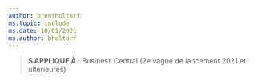 ```yaml
---
author: brentholtorf
ms.topic: include
ms.date: 10/01/2021
ms.author: bholtorf
---
```

> **S’APPLIQUE À :** Business Central (2e vague de lancement 2021 et ultérieures)